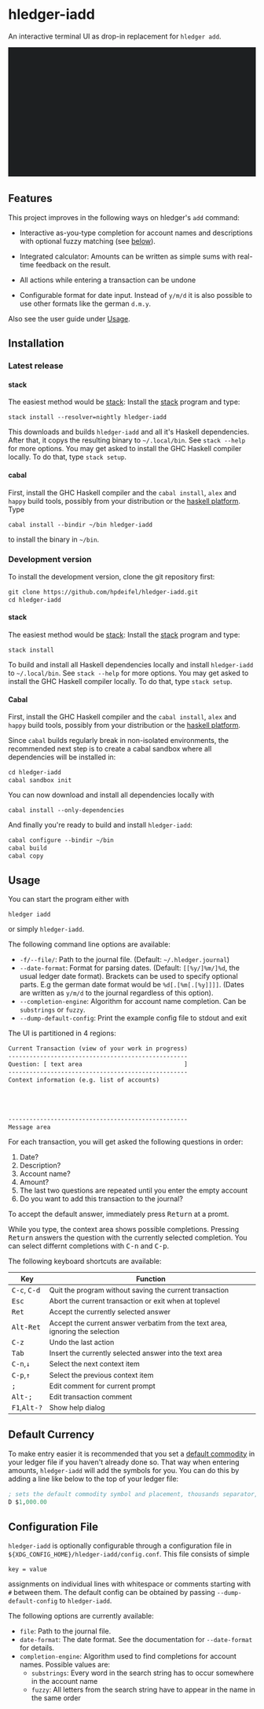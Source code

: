 # hledger-iadd

An interactive terminal UI as drop-in replacement for `hledger add`.

![Screencast](doc/screencast.gif)

## Features

This project improves in the following ways on hledger's `add` command:

 - Interactive as-you-type completion for account names and
   descriptions with optional fuzzy matching (see [below](#configuration-file)).

 - Integrated calculator: Amounts can be written as simple sums with
   real-time feedback on the result.

 - All actions while entering a transaction can be undone

 - Configurable format for date input. Instead of `y/m/d` it is also
   possible to use other formats like the german `d.m.y`.

Also see the user guide under [Usage](#usage).

## Installation
### Latest release
#### stack

The easiest method would be [stack]: Install the [stack] program and
type:

    stack install --resolver=nightly hledger-iadd

This downloads and builds `hledger-iadd` and all it's Haskell
dependencies. After that, it copys the resulting binary to
`~/.local/bin`. See `stack --help` for more options. You may get asked
to install the GHC Haskell compiler locally. To do that, type `stack
setup`.

#### cabal

First, install the GHC Haskell compiler and the `cabal install`,
`alex` and `happy` build tools, possibly from your distribution or the
[haskell platform]. Type

    cabal install --bindir ~/bin hledger-iadd

to install the binary in `~/bin`.

### Development version

To install the development version, clone the git repository first:

    git clone https://github.com/hpdeifel/hledger-iadd.git
	cd hledger-iadd

#### stack

The easiest method would be [stack]: Install the [stack] program and
type:

    stack install

To build and install all Haskell dependencies locally and install
`hledger-iadd` to `~/.local/bin`. See `stack --help` for more options.
You may get asked to install the GHC Haskell compiler locally. To do
that, type `stack setup`.

#### Cabal

First, install the GHC Haskell compiler and the `cabal install`,
`alex` and `happy` build tools, possibly from your distribution or the
[haskell platform].

Since `cabal` builds regularly break in non-isolated environments, the
recommended next step is to create a cabal sandbox where all
dependencies will be installed in:

    cd hledger-iadd
	cabal sandbox init

You can now download and install all dependencies locally with

    cabal install --only-dependencies

And finally you're ready to build and install `hledger-iadd`:

    cabal configure --bindir ~/bin
	cabal build
	cabal copy

## Usage

You can start the program either with

    hledger iadd

or simply `hledger-iadd`.

The following command line options are available:

  - `-f/--file/`: Path to the journal file. (Default: `~/.hledger.journal`)
  - `--date-format`: Format for parsing dates. (Default:
    `[[%y/]%m/]%d`, the usual ledger date format). Brackets can be
    used to specify optional parts. E.g the german date format would
    be `%d[.[%m[.[%y]]]]`. (Dates are written as `y/m/d` to the
    journal regardless of this option).
  - `--completion-engine`: Algorithm for account name completion. Can
    be `substrings` or `fuzzy`.
  - `--dump-default-config`: Print the example config file to stdout
    and exit

The UI is partitioned in 4 regions:

    Current Transaction (view of your work in progress)
	---------------------------------------------------
	Question: [ text area                             ]
	---------------------------------------------------
	Context information (e.g. list of accounts)




	---------------------------------------------------
	Message area

For each transaction, you will get asked the following questions in
order:

 1. Date?
 2. Description?
 3. Account name?
 4. Amount?
 5. The last two questions are repeated until you enter the empty account
 6. Do you want to add this transaction to the journal?

To accept the default answer, immediately press <kbd>Return</kbd> at a
promt.

While you type, the context area shows possible completions. Pressing
<kbd>Return</kbd> answers the question with the currently selected
completion. You can select differnt completions with <kbd>C-n</kbd>
and <kbd>C-p</kbd>.

The following keyboard shortcuts are available:

| Key                             | Function                                                                      |
| ------------------------------- | ----------------------------------------------------------------------------- |
| <kbd>C-c</kbd>, <kbd>C-d</kbd>  | Quit the program without saving the current transaction                       |
| <kbd>Esc</kbd>                  | Abort the current transaction or exit when at toplevel                        |
| <kbd>Ret</kbd>                  | Accept the currently selected answer                                          |
| <kbd>Alt-Ret</kbd>              | Accept the current answer verbatim from the text area, ignoring the selection |
| <kbd>C-z</kbd>                  | Undo the last action                                                          |
| <kbd>Tab</kbd>                  | Insert the currently selected answer into the text area                       |
| <kbd>C-n</kbd>,<kbd>↓</kbd>     | Select the next context item                                                  |
| <kbd>C-p</kbd>,<kbd>↑</kbd>     | Select the previous context item                                              |
| <kbd>;</kbd>                    | Edit comment for current prompt                                               |
| <kbd>Alt-;</kbd>                | Edit transaction comment                                                      |
| <kbd>F1</kbd>,<kbd>Alt-?</kbd>  | Show help dialog                                                              |

## Default Currency

To make entry easier it is recommended that you set a [default commodity](http://hledger.org/manual.html#default-commodity)
in your ledger file if you haven't already done so.
That way when entering amounts, `hledger-iadd` will add the symbols for you.
You can do this by adding a line like below to the top of your ledger file:

```lisp
; sets the default commodity symbol and placement, thousands separator, and decimal symbol
D $1,000.00
```

## Configuration File

`hledger-iadd` is optionally configurable through a configuration file
in `${XDG_CONFIG_HOME}/hledger-iadd/config.conf`. This file consists
of simple

    key = value

assignments on individual lines with whitespace or comments starting
with `#` between them. The default config can be obtained by
passing `--dump-default-config` to `hledger-iadd`.

The following options are currently available:

  - `file`: Path to the journal file.
  - `date-format`: The date format. See the documentation for
    `--date-format` for details.
  - `completion-engine`: Algorithm used to find completions for
    account names. Possible values are:
	- `substrings`: Every word in the search string has to occur
      somewhere in the account name
	- `fuzzy`: All letters from the search string have to appear in
      the name in the same order


[stack]: https://github.com/commercialhaskell/stack
[haskell platform]: https://www.haskell.org/platform/
